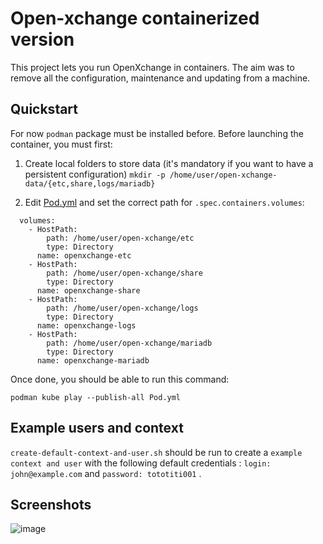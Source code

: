 # Open-xchange containerized version

This project lets you run OpenXchange in containers. The aim was to remove all the configuration, maintenance and updating from a machine.

## Quickstart

For now `podman`  package must be installed before.
Before launching the container, you must first:
 1. Create local folders to store data (it's mandatory if you want to have a persistent configuration)
    `mkdir -p /home/user/open-xchange-data/{etc,share,logs/mariadb}`

 2. Edit [Pod.yml](Pod.yml) and set the correct path for `.spec.containers.volumes`:
```
  volumes:
    - HostPath:
        path: /home/user/open-xchange/etc
        type: Directory
      name: openxchange-etc
    - HostPath:
        path: /home/user/open-xchange/share
        type: Directory
      name: openxchange-share
    - HostPath:
        path: /home/user/open-xchange/logs
        type: Directory
      name: openxchange-logs
    - HostPath:
        path: /home/user/open-xchange/mariadb
        type: Directory
      name: openxchange-mariadb
```

Once done, you should be able to run this command: 

```
podman kube play --publish-all Pod.yml
```

## Example users and context

`create-default-context-and-user.sh` should be run to create a `example context and user` with the following default credentials :
`login: john@example.com` and `password: tototiti001` .


## Screenshots
![image](https://github.com/jamesregis/open-xchange/assets/31738740/80bbf7c8-87d3-4b7b-a4e6-44b4c6d2cf09)


